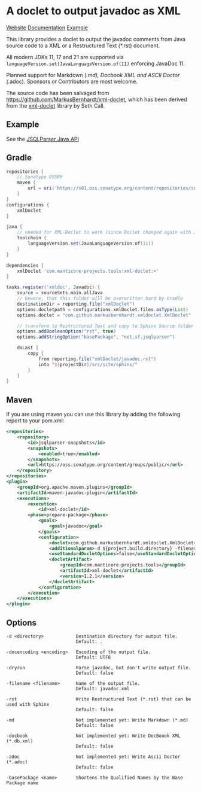 A doclet to output javadoc as XML
=================================

[Website](https://www.manticore-projects.com/XMLDoclet)
[Documentation](https://www.manticore-projects.com/XMLDoclet/usage.html)
[Example](https://www.manticore-projects.com/JSQLParser/syntax_snapshot.html)

This library provides a doclet to output the javadoc comments from Java source code to a XML or a Restructured Text (*.rst) document.

All modern JDKs 11, 17 and 21 are supported via `languageVersion.set(JavaLanguageVersion.of(11)` enforcing JavaDoc 11.

Planned support for Markdown (*.md), Docbook XML and ASCII Doctor (*.adoc). Sponsors or Contributors are most welcome.

The source code has been salvaged from https://github.com/MarkusBernhardt/xml-doclet, which has been derived from the [xml-doclet](http://code.google.com/p/xml-doclet) library by Seth Call.

Example
-------

See the [JSQLParser Java API](https://www.manticore-projects.com/JSQLParser/syntax_snapshot.html)

Gradle
------

```gradle
repositories {
    // Sonatype OSSRH
    maven {
        url = uri('https://s01.oss.sonatype.org/content/repositories/snapshots/')
    }
}
configurations {
    xmlDoclet
}

java {
    // needed for XML-Doclet to work (since Doclet changed again with Java 13)
    toolchain {
        languageVersion.set(JavaLanguageVersion.of(11))
    }
}

dependencies {
    xmlDoclet 'com.manticore-projects.tools:xml-doclet:+'
}

tasks.register('xmldoc', Javadoc) {
    source = sourceSets.main.allJava
    // beware, that this folder will be overwritten hard by Gradle
    destinationDir = reporting.file("xmlDoclet")
    options.docletpath = configurations.xmlDoclet.files.asType(List)
    options.doclet = "com.github.markusbernhardt.xmldoclet.XmlDoclet"

    // transform to Restructured Text and copy to Sphinx Source folder
    options.addBooleanOption("rst", true)
    options.addStringOption("basePackage", "net.sf.jsqlparser")

    doLast {
        copy {
            from reporting.file("xmlDoclet/javadoc.rst")
            into "${projectDir}/src/site/sphinx/"
        }
    }
}
```

Maven
-----

If you are using maven you can use this library by adding the following report to your pom.xml:

```xml
<repositories>
    <repository>
        <id>jsqlparser-snapshots</id>
        <snapshots>
            <enabled>true</enabled>
        </snapshots>
        <url>https://oss.sonatype.org/content/groups/public/</url>
    </repository>
</repositories>
<plugin>
    <groupId>org.apache.maven.plugins</groupId>
    <artifactId>maven-javadoc-plugin</artifactId>
    <executions>
        <execution>
            <id>xml-doclet</id>
        <phase>prepare-package</phase>
            <goals>
                <goal>javadoc</goal>
            </goals>
            <configuration>
                <doclet>com.github.markusbernhardt.xmldoclet.XmlDoclet</doclet>
                <additionalparam>-d ${project.build.directory} -filename ${project.artifactId}-${project.version}-javadoc.xml</additionalparam>
                <useStandardDocletOptions>false</useStandardDocletOptions>
                <docletArtifact>
                    <groupId>com.manticore-projects.tools</groupId>
                    <artifactId>xml-doclet</artifactId>
                    <version>1.2.1</version>
                </docletArtifact>
            </configuration>
        </execution>
    </executions>
</plugin>
```

Options
-------

    -d <directory>            Destination directory for output file.
                              Default: .

    -docencoding <encoding>   Encoding of the output file.
                              Default: UTF8

    -dryrun                   Parse javadoc, but don't write output file.
                              Default: false

    -filename <filename>      Name of the output file.
                              Default: javadoc.xml

    -rst                      Write Restructured Text (*.rst) that can be used with Sphinx
                              Default: false

    -md                       Not implemented yet: Write Markdown (*.md)
                              Default: false

    -docbook                  Not implemented yet: Write DocBoook XML (*.db.xml)
                              Default: false

    -adoc                     Not implemented yet: Write Ascii Doctor (*.adoc)
                              Default: false

    -basePackage <name>       Shortens the Qualified Names by the Base Package name
